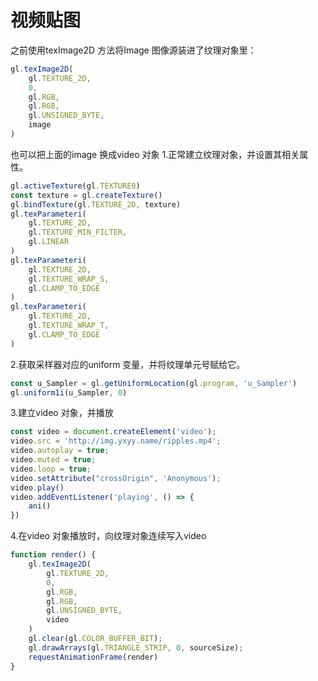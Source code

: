 # 视频贴图
之前使用texImage2D 方法将Image 图像源装进了纹理对象里：
```js
gl.texImage2D(
    gl.TEXTURE_2D,
    0,
    gl.RGB,
    gl.RGB,
    gl.UNSIGNED_BYTE,
    image
)
```
也可以把上面的image 换成video 对象
1.正常建立纹理对象，并设置其相关属性。
```js
gl.activeTexture(gl.TEXTURE0)
const texture = gl.createTexture()
gl.bindTexture(gl.TEXTURE_2D, texture)
gl.texParameteri(
    gl.TEXTURE_2D,
    gl.TEXTURE_MIN_FILTER,
    gl.LINEAR
)
gl.texParameteri(
    gl.TEXTURE_2D,
    gl.TEXTURE_WRAP_S,
    gl.CLAMP_TO_EDGE
)
gl.texParameteri(
    gl.TEXTURE_2D,
    gl.TEXTURE_WRAP_T,
    gl.CLAMP_TO_EDGE
)
```
2.获取采样器对应的uniform 变量，并将纹理单元号赋给它。
```js
const u_Sampler = gl.getUniformLocation(gl.program, 'u_Sampler')
gl.uniform1i(u_Sampler, 0)
```

3.建立video 对象，并播放
```js
const video = document.createElement('video');
video.src = 'http://img.yxyy.name/ripples.mp4';
video.autoplay = true;
video.muted = true;
video.loop = true;
video.setAttribute("crossOrigin", 'Anonymous');
video.play()
video.addEventListener('playing', () => {
    ani()
})
```
4.在video 对象播放时，向纹理对象连续写入video
```js
function render() {
    gl.texImage2D(
        gl.TEXTURE_2D,
        0,
        gl.RGB,
        gl.RGB,
        gl.UNSIGNED_BYTE,
        video
    )
    gl.clear(gl.COLOR_BUFFER_BIT);
    gl.drawArrays(gl.TRIANGLE_STRIP, 0, sourceSize);
    requestAnimationFrame(render)
}
```
